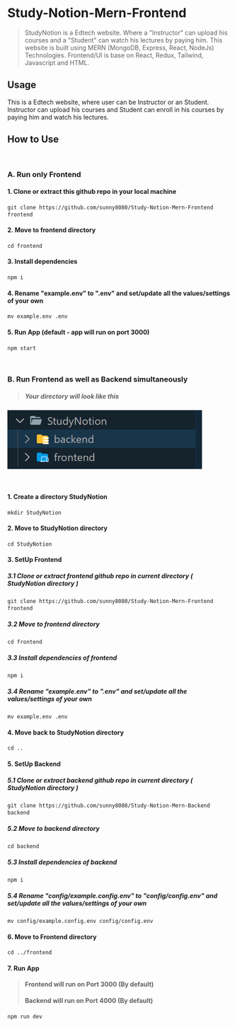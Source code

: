 # Study-Notion-Mern-Frontend

> StudyNotion is a Edtech website. Where a "Instructor" can upload his courses and a "Student" can watch his lectures by paying him. This website is built using MERN (MongoDB, Express, React, NodeJs) Technologies. Frontend/UI is base on React, Redux, Tailwind, Javascript and HTML.

## Usage

This is a Edtech website, where user can be Instructor or an Student. Instructor can upload his courses and Student can enroll in his courses by paying him and watch his lectures.

## How to Use

&nbsp;

### A. Run only Frontend


#### 1. Clone or extract this github repo in your local machine

```
git clone https://github.com/sunny8080/Study-Notion-Mern-Frontend frontend
```

#### 2. Move to frontend directory

```
cd frontend
```

#### 3. Install dependencies

```
npm i
```

#### 4. Rename "example.env" to ".env" and set/update all the values/settings of your own

```
mv example.env .env
```

#### 5. Run App (default - app will run on port 3000)

```
npm start
```

&nbsp;
&nbsp;

### B. Run Frontend as well as Backend simultaneously

> ##### Your directory will look like this

![Directory Structure](./studyNotion-dir.png)

&nbsp;

#### 1. Create a directory StudyNotion

```
mkdir StudyNotion
```

#### 2. Move to StudyNotion directory

```
cd StudyNotion
```

#### 3. SetUp Frontend

##### 3.1 Clone or extract frontend github repo in current directory ( StudyNotion directory )

```
git clone https://github.com/sunny8080/Study-Notion-Mern-Frontend frontend
```

##### 3.2 Move to frontend directory

```
cd frontend
```

##### 3.3 Install dependencies of frontend

```
npm i
```

##### 3.4 Rename "example.env" to ".env" and set/update all the values/settings of your own

```
mv example.env .env
```

#### 4. Move back to StudyNotion directory

```
cd ..
```

#### 5. SetUp Backend

##### 5.1 Clone or extract backend github repo in current directory ( StudyNotion directory )

```
git clone https://github.com/sunny8080/Study-Notion-Mern-Backend backend
```

##### 5.2 Move to backend directory

```
cd backend
```

##### 5.3 Install dependencies of backend

```
npm i
```

##### 5.4 Rename "config/example.config.env" to "config/config.env" and set/update all the values/settings of your own

```
mv config/example.config.env config/config.env
```

#### 6. Move to Frontend directory

```
cd ../frontend
```

#### 7. Run App

> #### Frontend will run on Port 3000 (By default)
>
> #### Backend will run on Port 4000 (By default)

```
npm run dev
```


